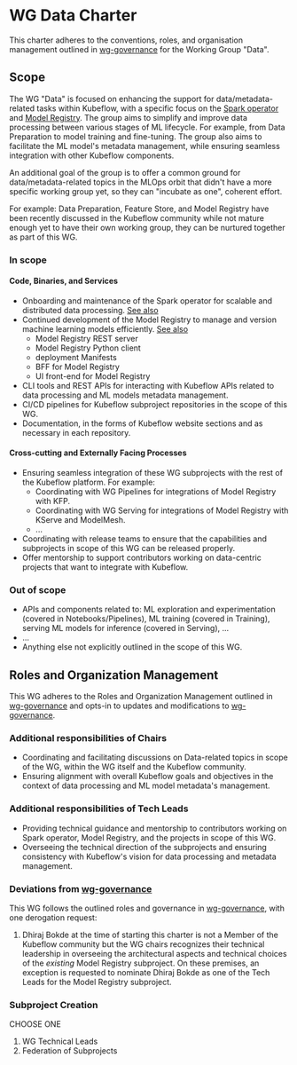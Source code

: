 # WG Data Charter

This charter adheres to the conventions, roles, and organisation management outlined in [wg-governance] for the Working Group "Data".

## Scope

The WG "Data" is focused on enhancing the support for data/metadata-related tasks within Kubeflow, with a specific focus on the [Spark operator](https://github.com/kubeflow/community/pull/672) and [Model Registry](https://github.com/kubeflow/kubeflow/issues/7396).
The group aims to simplify and improve data processing between various stages of ML lifecycle. For example, from Data Preparation to model training and fine-tuning.
The group also aims to facilitate the ML model's metadata management, while ensuring seamless integration with other Kubeflow components.

An additional goal of the group is to offer a common ground for data/metadata-related topics in the MLOps orbit that didn't have a more specific working group yet, so they can "incubate as one", coherent effort.

For example: Data Preparation, Feature Store, and Model Registry have been recently discussed in the Kubeflow community while not mature enough yet to have their own working group, they can be nurtured together as part of this WG.

### In scope

#### Code, Binaries, and Services

- Onboarding and maintenance of the Spark operator for scalable and distributed data processing.
[See also](https://github.com/kubeflow/spark-operator)
- Continued development of the Model Registry to manage and version machine learning models efficiently.
[See also](https://github.com/kubeflow/model-registry)
  - Model Registry REST server
  - Model Registry Python client
  - deployment Manifests
  - BFF for Model Registry
  - UI front-end for Model Registry
- CLI tools and REST APIs for interacting with Kubeflow APIs related to data processing and ML models metadata management.
- CI/CD pipelines for Kubeflow subproject repositories in the scope of this WG.
- Documentation, in the forms of Kubeflow website sections and as necessary in each repository.

#### Cross-cutting and Externally Facing Processes

- Ensuring seamless integration of these WG subprojects with the rest of the Kubeflow platform. For example:
  - Coordinating with WG Pipelines for integrations of Model Registry with KFP.
  - Coordinating with WG Serving for integrations of Model Registry with KServe and ModelMesh.
  - ...
- Coordinating with release teams to ensure that the capabilities and subprojects in scope of this WG can be released properly.
- Offer mentorship to support contributors working on data-centric projects that want to integrate with Kubeflow.

### Out of scope

- APIs and components related to: ML exploration and experimentation (covered in Notebooks/Pipelines), ML training (covered in Training), serving ML models for inference (covered in Serving), ...
- ...
- Anything else not explicitly outlined in the scope of this WG.

## Roles and Organization Management

This WG adheres to the Roles and Organization Management outlined in [wg-governance] and opts-in to updates and modifications to [wg-governance].

### Additional responsibilities of Chairs

- Coordinating and facilitating discussions on Data-related topics in scope of the WG, within the WG itself and the Kubeflow community.
- Ensuring alignment with overall Kubeflow goals and objectives in the context of data processing and ML model metadata's management.

### Additional responsibilities of Tech Leads

- Providing technical guidance and mentorship to contributors working on Spark operator, Model Registry, and the projects in scope of this WG.
- Overseeing the technical direction of the subprojects and ensuring consistency with Kubeflow's vision for data processing and metadata management.

### Deviations from [wg-governance]

This WG follows the outlined roles and governance in [wg-governance], with one derogation request:

1. Dhiraj Bokde at the time of starting this charter is not a Member of the Kubeflow community but the WG chairs recognizes their technical leadership in overseeing the architectural aspects and technical choices of the _existing_ Model Registry subproject. On these premises, an exception is requested to nominate Dhiraj Bokde as one of the Tech Leads for the Model Registry subproject.

### Subproject Creation

CHOOSE ONE
1. WG Technical Leads
2. Federation of Subprojects

[wg-governance]: ../wgs/wg-governance.md
